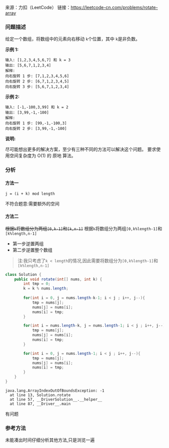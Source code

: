 来源：力扣（LeetCode）
链接：https://leetcode-cn.com/problems/rotate-array

### 问题描述

给定一个数组，将数组中的元素向右移动 `k`个位置，其中 `k`是非负数。

**示例 1:**

```
输入: [1,2,3,4,5,6,7] 和 k = 3
输出: [5,6,7,1,2,3,4]
解释:
向右旋转 1 步: [7,1,2,3,4,5,6]
向右旋转 2 步: [6,7,1,2,3,4,5]
向右旋转 3 步: [5,6,7,1,2,3,4]
```

**示例 2:**

```
输入: [-1,-100,3,99] 和 k = 2
输出: [3,99,-1,-100]
解释: 
向右旋转 1 步: [99,-1,-100,3]
向右旋转 2 步: [3,99,-1,-100]
```

**说明:**

尽可能想出更多的解决方案，至少有三种不同的方法可以解决这个问题。
要求使用空间复杂度为 O(1) 的 原地 算法。

### 分析

#### 方法一

`j = (i + k) mod length`

不符合题意:需要额外的空间

#### 方法二

~~根据`k`将数组分为两组`[0,k-1]`和`[k,n-1]`~~
根据`k`将数组分为两组`[0,k%length-1]`和`[k%length,n-1]`

- 第一步逆置两组
- 第二步逆置整个数组

> 注:我只考虑了`k < length​`的情况,因此需要将数组分为`[0,k%length-1]`和`[k%length,n-1]`

```Java
class Solution {
    public void rotate(int[] nums, int k) {
        int tmp = 0;
		k = k % nums.length;
        
        for(int i = 0, j = nums.length-k-1; i < j ; i++, j--){
            tmp = nums[j];
            nums[j] = nums[i];
            nums[i] = tmp;
        }

        for(int i = nums.length-k, j = nums.length-1; i < j ; i++, j--){
            tmp = nums[j];
            nums[j] = nums[i]; 
            nums[i] = tmp;
        }

        for(int i = 0, j = nums.length-1; i < j ; i++, j--){
            tmp = nums[j];
            nums[j] = nums[i];
            nums[i] = tmp;
        }
    }
}
```

```
java.lang.ArrayIndexOutOfBoundsException: -1
  at line 13, Solution.rotate
  at line 57, __DriverSolution__.__helper__
  at line 87, __Driver__.main
```



有问题

### 参考方法

未能凑出时间仔细分析其他方法,只是浏览一遍